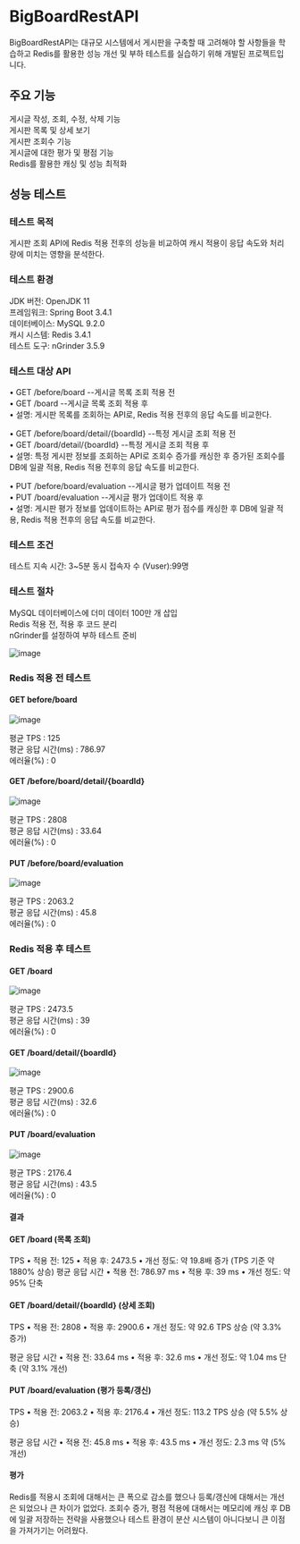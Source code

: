 # BigBoardRestAPI
BigBoardRestAPI는 대규모 시스템에서 게시판을 구축할 때 고려해야 할 사항들을 학습하고 Redis를 활용한 성능 개선 및 부하 테스트를 실습하기 위해 개발된 프로젝트입니다.

## 주요 기능  
게시글 작성, 조회, 수정, 삭제 기능  
게시판 목록 및 상세 보기  
게시판 조회수 기능  
게시글에 대한 평가 및 평점 기능  
Redis를 활용한 캐싱 및 성능 최적화   

## 성능 테스트

### 테스트 목적
게시판 조회 API에 Redis 적용 전후의 성능을 비교하여 캐시 적용이 응답 속도와 처리량에 미치는 영향을 분석한다.

### 테스트 환경
JDK 버전: OpenJDK 11  
프레임워크: Spring Boot 3.4.1  
데이터베이스: MySQL 9.2.0   
캐시 시스템: Redis 3.4.1  
테스트 도구: nGrinder 3.5.9  

### 테스트 대상 API   
•	GET /before/board  --게시글 목록 조회 적용 전  
•	GET /board         --게시글 목록 조회 적용 후  
•	설명: 게시판 목록를 조회하는 API로, Redis 적용 전후의 응답 속도를 비교한다.  

•	GET /before/board/detail/{boardId}  --특정 게시글 조회 적용 전  
•	GET /board/detail/{boardId}         --특정 게시글 조회 적용 후  
•	설명: 특정 게시판 정보를 조회하는 API로 조회수 증가를 캐싱한 후 증가된 조회수를 DB에 일괄 적용, Redis 적용 전후의 응답 속도를 비교한다.  

•	PUT /before/board/evaluation  --게시글 평가 업데이트 적용 전  
•	PUT /board/evaluation         --게시글 평가 업데이트 적용 후  
•	설명: 게시판 평가 정보를 업데이트하는 API로 평가 점수를 캐싱한 후 DB에 일괄 적용, Redis 적용 전후의 응답 속도를 비교한다.  
 
### 테스트 조건
테스트 지속 시간: 3~5분
동시 접속자 수 (Vuser):99명

### 테스트 절차
MySQL 데이터베이스에 더미 데이터 100만 개 삽입  
Redis 적용 전, 적용 후 코드 분리   
nGrinder를 설정하여 부하 테스트 준비   


![image](https://github.com/user-attachments/assets/c03a1f57-01a7-4c95-a75e-a0e7e815f480)

### Redis 적용 전 테스트
#### GET before/board  
![image](https://github.com/user-attachments/assets/bc86a336-3aa0-4f43-b793-e2d9e18b44d6)

평균 TPS : 125  
평균 응답 시간(ms) : 786.97  
에러율(%) : 0   
  
#### GET /before/board/detail/{boardId}  
![image](https://github.com/user-attachments/assets/4c68c842-f70c-4688-978a-a84fa634b5ff)

평균 TPS : 2808  
평균 응답 시간(ms) : 33.64  
에러율(%) : 0  
  
#### PUT /before/board/evaluation  
![image](https://github.com/user-attachments/assets/39fd136e-18df-4c1c-af40-8a51376e3ec5)

평균 TPS : 2063.2  
평균 응답 시간(ms) : 45.8  
에러율(%) : 0  

### Redis 적용 후 테스트  
#### GET /board  
![image](https://github.com/user-attachments/assets/d192ad7b-acf2-45a5-8676-d625dd5aa4a8)

평균 TPS : 2473.5  
평균 응답 시간(ms) : 39  
에러율(%) : 0  
  
#### GET /board/detail/{boardId}  
![image](https://github.com/user-attachments/assets/b01554e6-b5aa-4d73-8cda-cb86c32ddc62)

평균 TPS : 2900.6  
평균 응답 시간(ms) : 32.6  
에러율(%) : 0  
  
#### PUT /board/evaluation
![image](https://github.com/user-attachments/assets/c5758112-7304-463a-8eb6-a216677cca8f)

평균 TPS : 2176.4  
평균 응답 시간(ms) : 43.5  
에러율(%) : 0  

#### 결과


#### GET /board (목록 조회)

TPS
	•	적용 전: 125
	•	적용 후: 2473.5
	•	개선 정도: 약 19.8배 증가 (TPS 기준 약 1880% 상승)
평균 응답 시간
	•	적용 전: 786.97 ms
	•	적용 후: 39 ms
	•	개선 정도: 약 95% 단축

#### GET /board/detail/{boardId} (상세 조회)

TPS
	•	적용 전: 2808
	•	적용 후: 2900.6
	•	개선 정도: 약 92.6 TPS 상승 (약 3.3% 증가)

평균 응답 시간
	•	적용 전: 33.64 ms
	•	적용 후: 32.6 ms
	•	개선 정도: 약 1.04 ms 단축 (약 3.1% 개선)
  
#### PUT /board/evaluation (평가 등록/갱신)

TPS
	•	적용 전: 2063.2
	•	적용 후: 2176.4
	•	개선 정도: 113.2 TPS 상승 (약 5.5% 상승)	

평균 응답 시간
	•	적용 전: 45.8 ms
	•	적용 후: 43.5 ms
	•	개선 정도: 2.3 ms 약 (5% 개선) 

#### 평가
Redis를 적용시 조회에 대해서는 큰 폭으로 감소를 했으나 등록/갱신에 대해서는 개선은 되었으나 큰 차이가 없었다. 
조회수 증가, 평점 적용에 대해서는 메모리에 캐싱 후 DB에 일괄 저장하는 전략을 사용했으나 테스트 환경이 분산 시스템이 아니다보니 큰 이점을 가져가기는 어려웠다.
